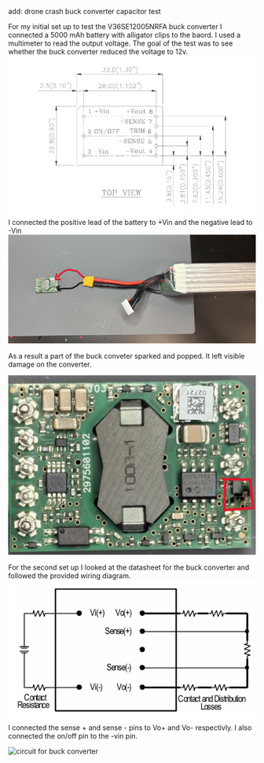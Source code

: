 add:
drone crash
buck converter
capacitor test

For my initial set up to test the V36SE12005NRFA buck converter I connected a 5000 mAh battery with alligator clips to the baord. I used a multimeter to read the output voltage. The goal of the test was to see whether the buck converter reduced the voltage to 12v. 
![Diagram 1](Images/diagram1.png)
I connected the positive lead of the battery to +Vin and the negative lead to -Vin
![Battery to Converter](Images/batterytoconverter1.jpg)

As a result a part of the buck conveter sparked and popped. It left visible damage on the converter.  

![Blown converter](Images/blownconverter1.jpg)

For the second set up I looked at the datasheet for the buck converter and followed the provided wiring diagram.
![Diagram2](Images/diagram2.png)  
I connected the sense + and sense - pins to Vo+ and Vo- respectivly. I also connected the on/off pin to the -vin pin.

![circuit for buck converter](Images/buckconvertersetup1.png)


